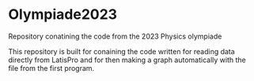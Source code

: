# Olympiade2023
Repository conatining the code from the 2023 Physics olympiade

This repository is built for conaining the code written for reading data directly from LatisPro and for then making a graph automatically with the file from the first program.

